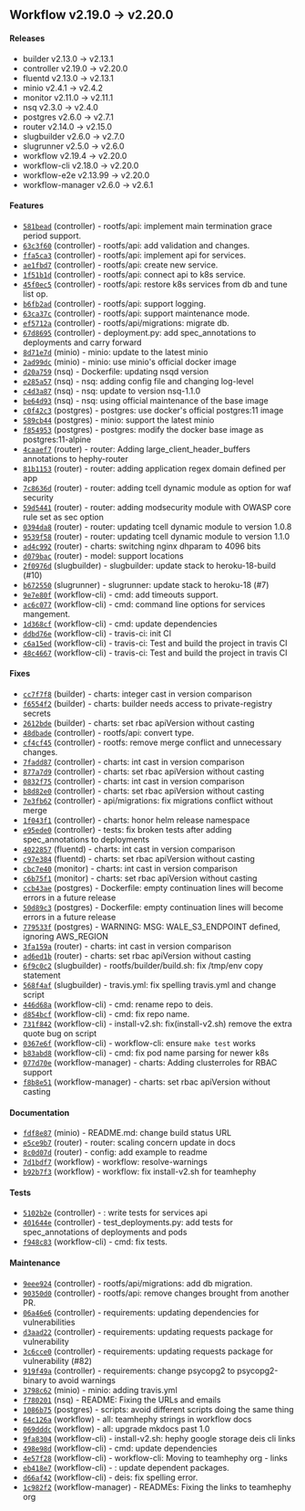 ## Workflow v2.19.0 -> v2.20.0

#### Releases

- builder v2.13.0 -> v2.13.1
- controller v2.19.0 -> v2.20.0
- fluentd v2.13.0 -> v2.13.1
- minio v2.4.1 -> v2.4.2
- monitor v2.11.0 -> v2.11.1
- nsq v2.3.0 -> v2.4.0
- postgres v2.6.0 -> v2.7.1
- router v2.14.0 -> v2.15.0
- slugbuilder v2.6.0 -> v2.7.0
- slugrunner v2.5.0 -> v2.6.0
- workflow v2.19.4 -> v2.20.0
- workflow-cli v2.18.0 -> v2.20.0
- workflow-e2e v2.13.99 -> v2.20.0
- workflow-manager v2.6.0 -> v2.6.1

#### Features

- [`581bead`](https://github.com/teamhephy/controller/commit/581bead1077684f6f6f10d6636df1723415d6a3e) (controller) - rootfs/api: implement main termination grace period support.
- [`63c3f60`](https://github.com/teamhephy/controller/commit/63c3f601681f354ef61760d44588c469d52123d3) (controller) - rootfs/api: add validation and changes.
- [`ffa5ca3`](https://github.com/teamhephy/controller/commit/ffa5ca3f849fe451c73af2a90bc6fdeef9b93e01) (controller) - rootfs/api: implement api for services.
- [`ae1fbd7`](https://github.com/teamhephy/controller/commit/ae1fbd7ce69757e3313cda29fa33a2dbd4fc65a3) (controller) - rootfs/api: create new service.
- [`1f51b1d`](https://github.com/teamhephy/controller/commit/1f51b1dac71496d1a3c71faaf212958ea6a23477) (controller) - rootfs/api: connect api to k8s service.
- [`45f0ec5`](https://github.com/teamhephy/controller/commit/45f0ec5f333edbf5c217a9782bbcd2447bf2d239) (controller) - rootfs/api: restore k8s services from db and tune list op.
- [`b6fb2ad`](https://github.com/teamhephy/controller/commit/b6fb2ad48f571c521757b9859b305946db90df3e) (controller) - rootfs/api: support logging.
- [`63ca37c`](https://github.com/teamhephy/controller/commit/63ca37cdc8bf417098e5e1bf5845637dac06ced8) (controller) - rootfs/api: support maintenance mode.
- [`ef5712a`](https://github.com/teamhephy/controller/commit/ef5712a494cdbcc3b8f27eab3c957707b974f41a) (controller) - rootfs/api/migrations: migrate db.
- [`67d8695`](https://github.com/teamhephy/controller/commit/67d8695af43c68290f5eecedf57182ed9bb59131) (controller) - deployment.py: add spec_annotations to deployments and carry forward
- [`8d71e7d`](https://github.com/teamhephy/minio/commit/8d71e7de4eb6b4f6939fced885173f30aac7982f) (minio) - minio: update to the latest minio
- [`2ad99dc`](https://github.com/teamhephy/minio/commit/2ad99dcf84bab086c64a78efa85657544863805a) (minio) - minio: use minio's official docker image
- [`d20a759`](https://github.com/teamhephy/nsq/commit/d20a75980bda2039f1a71f8bffd1d21360ebadef) (nsq) - Dockerfile: updating nsqd version
- [`e285a57`](https://github.com/teamhephy/nsq/commit/e285a5707f45e44bd9cebc6a332903449ba5fbec) (nsq) - nsq: adding config file and changing log-level
- [`c4d3a87`](https://github.com/teamhephy/nsq/commit/c4d3a8743f68cd5d875e8a98d587be003911fdf9) (nsq) - nsq: update to version nsq-1.1.0
- [`be64d93`](https://github.com/teamhephy/nsq/commit/be64d9324268b92221b0aa8663109eb98be7217d) (nsq) - nsq: using official maintenance of the base image
- [`c0f42c3`](https://github.com/teamhephy/postgres/commit/c0f42c37b56ada05af8e148ceac8d8153de8091c) (postgres) - postgres: use docker's official postgres:11 image
- [`589cb44`](https://github.com/teamhephy/postgres/commit/589cb44e16d83f14a0551616fdb2d4a226c69c0d) (postgres) - minio: support the latest minio
- [`f854953`](https://github.com/teamhephy/postgres/commit/f854953db2430fae0f7d1f570f3b1e12ba195f90) (postgres) - postgres: modify the docker base image as postgres:11-alpine
- [`4caaef7`](https://github.com/teamhephy/router/commit/4caaef7c78a5f4fdcc0469b695df33cae52614f6) (router) - router: Adding large_client_header_buffers annotations to hephy-router
- [`81b1153`](https://github.com/teamhephy/router/commit/81b1153de511807fe938265b05611edd06afb46e) (router) - router: adding application regex domain defined per app
- [`7c8636d`](https://github.com/teamhephy/router/commit/7c8636d74935989b51b7783a4029b64ea51f0ef9) (router) - router: adding tcell dynamic module as option for waf security
- [`59d5441`](https://github.com/teamhephy/router/commit/59d544177156b07c35c3ed142cb7c0dc4d9dc063) (router) - router: adding modsecurity module  with OWASP core rule set as sec option
- [`0394da8`](https://github.com/teamhephy/router/commit/0394da8106dbfa110f7c24f0d90467aa6b0953ac) (router) - router: updating tcell dynamic module to version 1.0.8
- [`9539f58`](https://github.com/teamhephy/router/commit/9539f583aa397c0041750e5707d0a936ae9e2a3f) (router) - router: updating tcell dynamic module to version 1.1.0
- [`ad4c992`](https://github.com/teamhephy/router/commit/ad4c99269ed25673c6f16d8f4cef25e94741a3e7) (router) - charts: switching nginx dhparam to 4096 bits
- [`d079bac`](https://github.com/teamhephy/router/commit/d079bacc2eb55c0f0fc0285b2db6143d24406e95) (router) - model: support locations
- [`2f0976d`](https://github.com/teamhephy/slugbuilder/commit/2f0976d87b2ce698458a6dbe9f04d0139d7a1381) (slugbuilder) - slugbuilder: update stack to heroku-18-build (#10)
- [`b672550`](https://github.com/teamhephy/slugrunner/commit/b67255022bd14ea9eca4a4ffbf788e8d6dcbb138) (slugrunner) - slugrunner: update stack to heroku-18 (#7)
- [`9e7e80f`](https://github.com/teamhephy/workflow-cli/commit/9e7e80fd58e34493b3dbb5848f794a74718138e9) (workflow-cli) - cmd: add timeouts support.
- [`ac6c077`](https://github.com/teamhephy/workflow-cli/commit/ac6c0779d1f3560c321eef46b060582ef7a4cf06) (workflow-cli) - cmd: command line options for services mangement.
- [`1d368cf`](https://github.com/teamhephy/workflow-cli/commit/1d368cfc4f9c5a4acb9601fff4d6c2547575c6f8) (workflow-cli) - cmd: update dependencies
- [`ddbd76e`](https://github.com/teamhephy/workflow-cli/commit/ddbd76eca95f4626c92379c540e531836df13582) (workflow-cli) - travis-ci: init CI
- [`c6a15ed`](https://github.com/teamhephy/workflow-cli/commit/c6a15ed5ba12bef57df67b993b2b134d92003629) (workflow-cli) - travis-ci: Test and build the project in travis CI
- [`48c4667`](https://github.com/teamhephy/workflow-cli/commit/48c4667dc87df883a764daea1361baeaeb86e985) (workflow-cli) - travis-ci: Test and build the project in travis CI

#### Fixes

- [`cc7f7f8`](https://github.com/teamhephy/builder/commit/cc7f7f8eccc20b62d22663c0abc3679d11138f86) (builder) - charts: integer cast in version comparison
- [`f6554f2`](https://github.com/teamhephy/builder/commit/f6554f2156deb9d9c0571cf64af126c40936593e) (builder) - charts: builder needs access to private-registry secrets
- [`2612bde`](https://github.com/teamhephy/builder/commit/2612bdeeb58b1c70967d6b5bc0cd64b7066de276) (builder) - charts: set rbac apiVersion without casting
- [`48dbade`](https://github.com/teamhephy/controller/commit/48dbadede6a3afde36cb5fa2176e7c992520e3a0) (controller) - rootfs/api: convert type.
- [`cf4cf45`](https://github.com/teamhephy/controller/commit/cf4cf4505ef7fb83de2dc2f84bb6bd7c8fa0e655) (controller) - rootfs: remove merge conflict and unnecessary changes.
- [`7fadd87`](https://github.com/teamhephy/controller/commit/7fadd87bce0ca95cd535c867b397f47adc71761b) (controller) - charts: int cast in version comparison
- [`877a7d9`](https://github.com/teamhephy/controller/commit/877a7d94da5f88f7391e2c3d1b02d594a5035f70) (controller) - charts: set rbac apiVersion without casting
- [`0832f75`](https://github.com/teamhephy/controller/commit/0832f75e6574617288126022277f5d65febfb609) (controller) - charts: int cast in version comparison
- [`b8d82e0`](https://github.com/teamhephy/controller/commit/b8d82e0bd3fb45c63f0409f41b9218f499af8cd4) (controller) - charts: set rbac apiVersion without casting
- [`7e3fb62`](https://github.com/teamhephy/controller/commit/7e3fb6235c51204541c236c4c6e3234737e93c1d) (controller) - api/migrations: fix migrations conflict without merge
- [`1f043f1`](https://github.com/teamhephy/controller/commit/1f043f19220a819906dbc0c0d05c0085d5b1a77c) (controller) - charts: honor helm release namespace
- [`e95ede0`](https://github.com/teamhephy/controller/commit/e95ede006c00c49c5082faad02613ccb95f6d5ee) (controller) - tests: fix broken tests after adding spec_annotations to deployments
- [`4022857`](https://github.com/teamhephy/fluentd/commit/40228573b3af23419775f2cd760cec7345e8415e) (fluentd) - charts: int cast in version comparison
- [`c97e384`](https://github.com/teamhephy/fluentd/commit/c97e38479fab0cde8e415e055de40b48e1be1cef) (fluentd) - charts: set rbac apiVersion without casting
- [`cbc7e40`](https://github.com/teamhephy/monitor/commit/cbc7e4026af1c39f25391df8970e369fd966bc00) (monitor) - charts: int cast in version comparison
- [`c6b75f1`](https://github.com/teamhephy/monitor/commit/c6b75f1e7e7057a8ebdcb967dda3d59f4efb9488) (monitor) - charts: set rbac apiVersion without casting
- [`ccb43ae`](https://github.com/teamhephy/postgres/commit/ccb43aeeaef1cd83e9426752ecd976cf8a00cc9a) (postgres) - Dockerfile: empty continuation lines will become errors in a future release
- [`50d89c3`](https://github.com/teamhephy/postgres/commit/50d89c312cc533e9a59bcf16ccab16f9f50a8996) (postgres) - Dockerfile: empty continuation lines will become errors in a future release
- [`779533f`](https://github.com/teamhephy/postgres/commit/779533ff7085af69a683ef1e7c456731c920d32a) (postgres) - WARNING: MSG: WALE_S3_ENDPOINT defined, ignoring AWS_REGION
- [`3fa159a`](https://github.com/teamhephy/router/commit/3fa159a635a6d6cd3b04149566d14c355f15edee) (router) - charts: int cast in version comparison
- [`ad6ed1b`](https://github.com/teamhephy/router/commit/ad6ed1b593afb6ccb2eb01bc0e02ec7cbfbf5623) (router) - charts: set rbac apiVersion without casting
- [`6f9c0c2`](https://github.com/teamhephy/slugbuilder/commit/6f9c0c2fb33e9498803c39e13609993b5665e138) (slugbuilder) - rootfs/builder/build.sh: fix /tmp/env copy statement
- [`568f4af`](https://github.com/teamhephy/slugbuilder/commit/568f4af8ad6d08c2b5526a09f702b5ce70434a6b) (slugbuilder) - travis.yml: fix spelling travis.yml and change script
- [`446d68a`](https://github.com/teamhephy/workflow-cli/commit/446d68a9ee95985772347a6fcdf48d48022a8db8) (workflow-cli) - cmd: rename repo to deis.
- [`d854bcf`](https://github.com/teamhephy/workflow-cli/commit/d854bcf9ded61bad4fdf50cec8b5e94489be4f39) (workflow-cli) - cmd: fix repo name.
- [`731f842`](https://github.com/teamhephy/workflow-cli/commit/731f842f96db20d5cbd87b7b5bb77415447bff64) (workflow-cli) - install-v2.sh: fix(install-v2.sh) remove the extra quote bug on script
- [`0367e6f`](https://github.com/teamhephy/workflow-cli/commit/0367e6f0fc136998f5ce17f499fc1c1dd4a198d6) (workflow-cli) - workflow-cli: ensure `make test` works
- [`b83abd8`](https://github.com/teamhephy/workflow-cli/commit/b83abd86c1cc20abb6ca4d7fcef2ec0bcfc158e7) (workflow-cli) - cmd: fix pod name parsing for newer k8s
- [`077d70e`](https://github.com/teamhephy/workflow-manager/commit/077d70edf59f29e833e21f3e39c96a01b4df94c1) (workflow-manager) - charts: Adding clusterroles for RBAC support
- [`f8b8e51`](https://github.com/teamhephy/workflow-manager/commit/f8b8e513c9c9ccc76aff040fb98a3242fb0fa1b0) (workflow-manager) - charts: set rbac apiVersion without casting

#### Documentation

- [`fdf8e87`](https://github.com/teamhephy/minio/commit/fdf8e87b84b8fa3a147f12d6073d2d7b0dd61ef5) (minio) - README.md: change build status URL
- [`e5ce9b7`](https://github.com/teamhephy/router/commit/e5ce9b72aae4cb31c3805630525b39238a38d508) (router) - router: scaling concern update in docs
- [`8c0d07d`](https://github.com/teamhephy/router/commit/8c0d07d8301205a83e5ffea746ad182441715a5f) (router) - config: add example to readme
- [`7d1bdf7`](https://github.com/teamhephy/workflow/commit/7d1bdf7d8e5d83ba8644631ced97e7e649f49f6a) (workflow) - workflow: resolve-warnings
- [`b92b7f3`](https://github.com/teamhephy/workflow/commit/b92b7f32cea57b6fc1c4b164e33a846f0da84ec8) (workflow) - workflow: fix install-v2.sh for teamhephy

#### Tests

- [`5102b2e`](https://github.com/teamhephy/controller/commit/5102b2e835bdda949aa13487ce34d7af8d1346b0) (controller) - : write tests for services api
- [`401644e`](https://github.com/teamhephy/controller/commit/401644e21a6740be3a2e5216779bcb024778c3aa) (controller) - test_deployments.py: add tests for spec_annotations of deployments and pods
- [`f948c83`](https://github.com/teamhephy/workflow-cli/commit/f948c83348d0522d8c614570dfd59311651562dc) (workflow-cli) - cmd: fix tests.

#### Maintenance

- [`9eee924`](https://github.com/teamhephy/controller/commit/9eee9246561e888ec419a6d786eb0c7528aed915) (controller) - rootfs/api/migrations: add db migration.
- [`90350d0`](https://github.com/teamhephy/controller/commit/90350d04540d6cc12d7270568c8e1574bbc97417) (controller) - rootfs/api: remove changes brought from another PR.
- [`06a46e6`](https://github.com/teamhephy/controller/commit/06a46e608f2c08495ee547f076ec286a6073ed4e) (controller) - requirements: updating dependencies for vulnerabilities
- [`d3aad22`](https://github.com/teamhephy/controller/commit/d3aad221813dccda516aae35be10553a4c1e4a43) (controller) - requirements: updating requests package for vulnerability
- [`3c6cce0`](https://github.com/teamhephy/controller/commit/3c6cce0ee715e1b825b5ce6ee3a50cda5e0df9eb) (controller) - requirements: updating requests package for vulnerability (#82)
- [`919f49a`](https://github.com/teamhephy/controller/commit/919f49a54d7cffc676c73aa410cac69aa583a882) (controller) - requirements: change psycopg2 to psycopg2-binary to avoid warnings
- [`3798c62`](https://github.com/teamhephy/minio/commit/3798c6296a8a0c97f446fc06b8c6c4d7fc24ea8c) (minio) - minio: adding travis.yml
- [`f780201`](https://github.com/teamhephy/nsq/commit/f780201e6da28eb5d058b8071bc73b79b6eb17ec) (nsq) - README: Fixing the URLs and emails
- [`1086b75`](https://github.com/teamhephy/postgres/commit/1086b75d5772c763eaebe4eccd985f5d3468c5ca) (postgres) - scripts: avoid different scripts doing the same thing
- [`64c126a`](https://github.com/teamhephy/workflow/commit/64c126a47618bb67bd44a5ce5bc4bd8d7d23efe1) (workflow) - all: teamhephy strings in workflow docs
- [`069dddc`](https://github.com/teamhephy/workflow/commit/069dddc2d464ffbc2003330840a415d30d754883) (workflow) - all: upgrade mkdocs past 1.0
- [`9fa8304`](https://github.com/teamhephy/workflow-cli/commit/9fa830427296c84275b74c12cb656a43ee7644fc) (workflow-cli) - install-v2.sh: hephy google storage deis cli links
- [`498e98d`](https://github.com/teamhephy/workflow-cli/commit/498e98d2e786ef1000266da86e76f1d93b0cff60) (workflow-cli) - cmd: update dependencies
- [`4e57f28`](https://github.com/teamhephy/workflow-cli/commit/4e57f289a2ad5b5865ad928349a3c92ab57b9bc8) (workflow-cli) - workflow-cli: Moving to teamhephy org - links
- [`eb418e7`](https://github.com/teamhephy/workflow-cli/commit/eb418e78a7043b9e023830f3e090420ace0d614b) (workflow-cli) - : update dependent packages.
- [`d66af42`](https://github.com/teamhephy/workflow-cli/commit/d66af42ff53eb73ad7fd7a7e0d829a790cca7393) (workflow-cli) - deis: fix spelling error.
- [`1c982f2`](https://github.com/teamhephy/workflow-manager/commit/1c982f24d435e3144219f45be6f55f75d7b09095) (workflow-manager) - READMEs: Fixing the links to teamhephy org
